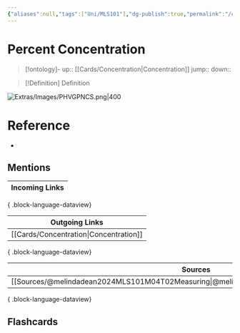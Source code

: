 ```yaml
---
{"aliases":null,"tags":["Uni/MLS101"],"dg-publish":true,"permalink":"/cards/percent-concentration/","dgPassFrontmatter":true}
---
```


# Percent Concentration

> [!ontology]-
> up:: [[Cards/Concentration\|Concentration]]
> jump:: 
> down:: 

> [!Definition] Definition
> 

![Extras/Images/PHVGPNCS.png|400](/img/user/Extras/Images/PHVGPNCS.png)

# Reference
- 

## Mentions
| Incoming Links |
| -------------- |

{ .block-language-dataview}

| Outgoing Links                            |
| ----------------------------------------- |
| [[Cards/Concentration\|Concentration]] |

{ .block-language-dataview}

| Sources                                                                                     |
| ------------------------------------------------------------------------------------------- |
| [[Sources/@melindadean2024MLS101M04T02Measuring\|@melindadean2024MLS101M04T02Measuring]] |

{ .block-language-dataview}

## Flashcards 

